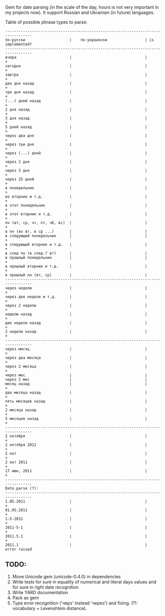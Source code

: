 Gem for date parsing (in the scale of the day, hours is not very important in my projects now). It support Russian and Ukrainian (in future) languages.

Table of possible phrase types to parse:

    ----------------------------------------------------------------------------------
    по-русски                    |    по-украински                 | is implemented?
    ----------------------------------------------------------------------------------
    вчера                        |                                 |       +
    сегодня                      |                                 |       +
    завтра                       |                                 |       +
    два дня назад                |                                 |       +
    три дня назад                |                                 |       +
    (...) дней назад             |                                 |       +
    2 дня назад                  |                                 |       +
    3 дня назад                  |                                 |       +
    5 дней назад                 |                                 |       +
    через два дня                |                                 |       +
    через три дня                |                                 |       +
    через (...) дней             |                                 |       +
    через 2 дня                  |                                 |       +
    через 3 дня                  |                                 |       +
    через 25 дней                |                                 |       +
    в понедельник                |                                 |       +
    во вторник и т.д.            |                                 |       +
    в этот понедельник           |                                 |       +
    в этот вторник и т.д.        |                                 |       +
    пн (вт, ср, чт, пт, чб, вс)  |                                 |       +
    в пн (во вт, в ср ...)       |                                 |
    в следующий понедельник      |                                 |       +
    в следующий вторник и т.д.   |                                 |       +
    в след пн (в след.? вт)      |                                 |
    в прошлый понедельник        |                                 |       +
    в прошлый вторник и т.д.     |                                 |       +
    в прошлый пн (вт, ср)        |                                 |
    ----------------------------------------------------------------------------------
    через неделю                 |                                 |       +
    через две недели и т.д.      |                                 |       +
    через 2 недели               |                                 |       +
    неделю назад                 |                                 |       +
    две недели назад             |                                 |       +
    2 недели назад               |                                 |       +
    ----------------------------------------------------------------------------------
    через месяц                  |                                 |       +
    через два месяца             |                                 |       +
    через 2 месяца               |                                 |       +
    через мес                    |                                 |
    через 2 мес                  |                                 |
    месяц назад                  |                                 |       +
    два месяца назад             |                                 |       +
    пять месяцев назад           |                                 |       +
    2 месяца назад               |                                 |       +
    5 месяцев назад              |                                 |       +
    ----------------------------------------------------------------------------------
    2 октября                    |                                 |       +
    2 октября 2011               |                                 |       +
    2 окт                        |                                 |       +
    2 окт 2011                   |                                 |       +
    17 июн, 2011                 |                                 |       +
    ----------------------------------------------------------------------------------
    Date.parse (?):
    ----------------------------------------------------------------------------------
    1.05.2011                    |                                 |       +
    01.05.2011                   |                                 |       +
    1-5-2011                     |                                 |       +
    2011-5-1                     |                                 |       +
    2011.5.1                     |                                 |       +
    2011.1                       |                                 |  error raised

TODO:
-----

1. Move Unicode gem (unicode-0.4.0) in dependencies
2. Write tests for sure in equality of numerical and literal days values and for sure in right date recognition
3. Write YARD documentation
4. Pack as gem
5. Type error recognition ('черз' instead 'через') and fixing. (?!: vocabulary + Levenshtein distance).

